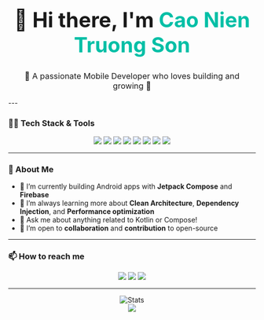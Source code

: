 <h1 align="center" style="font-size: 42px;">👋 Hi there, I'm <span style="color:#00bfa6;">Cao Nien Truong Son</span></h1>
<h3 align="center" style="font-weight: normal;">🚀 A passionate Mobile Developer who loves building and growing 💚</h3>
---

### 🧑‍💻 Tech Stack & Tools

<p align="center">
  <img src="https://img.shields.io/badge/Kotlin-%230095D5.svg?style=for-the-badge&logo=kotlin&logoColor=white"/>
  <img src="https://img.shields.io/badge/Jetpack%20Compose-%23000000.svg?style=for-the-badge&logo=android&logoColor=white"/>
  <img src="https://img.shields.io/badge/MVVM-architecture-blueviolet?style=for-the-badge"/>
  <img src="https://img.shields.io/badge/Firebase-FFCA28?style=for-the-badge&logo=firebase&logoColor=black"/>
  <img src="https://img.shields.io/badge/Room%20DB-%23f4a261.svg?style=for-the-badge&logo=sqlite&logoColor=white"/>
  <img src="https://img.shields.io/badge/Coroutines-0095D5?style=for-the-badge&logo=android&logoColor=white"/>
  <img src="https://img.shields.io/badge/Retrofit-3C8DBC?style=for-the-badge"/>
  <img src="https://img.shields.io/badge/Postman-FF6C37?style=for-the-badge&logo=postman&logoColor=white"/>
</p>

---

### 🧠 About Me

- 🔭 I’m currently building Android apps with **Jetpack Compose** and **Firebase**
- 🌱 I’m always learning more about **Clean Architecture**, **Dependency Injection**, and **Performance optimization**
- 💬 Ask me about anything related to Kotlin or Compose!
- 🤝 I’m open to **collaboration** and **contribution** to open-source

---

### 📫 How to reach me

<p align="center">
  <a href="mailto:your_email@gmail.com"><img src="https://img.shields.io/badge/Gmail-D14836?style=for-the-badge&logo=gmail&logoColor=white"></a>
  <a href="https://www.linkedin.com/in/your-linkedin-profile" target="_blank"><img src="https://img.shields.io/badge/LinkedIn-blue?style=for-the-badge&logo=linkedin&logoColor=white"/></a>
  <a href="https://github.com/your-github" target="_blank"><img src="https://img.shields.io/badge/GitHub-100000?style=for-the-badge&logo=github&logoColor=white"/></a>
</p>

---

<p align="center">
  <img src="https://github-readme-stats.vercel.app/api?username=your-github&show_icons=true&theme=radical" alt="Stats" />
  <br/>
  <img src="https://github-readme-streak-stats.herokuapp.com?user=your-github&theme=radical" />
</p>

